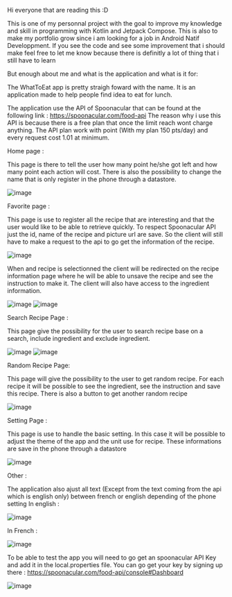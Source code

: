 Hi everyone that are reading this :D

This is one of my personnal project with the goal to improve my knowledge and skill in programming with Kotlin and Jetpack Compose.
This is also to make my portfolio grow since i am looking for a job in Android Natif Developpment.
If you see the code and see some improvement that i should make feel free to let me know because there is definitly a lot of thing that i 
still have to learn

But enough about me and what is the application and what is it for:

The WhatToEat app is pretty straigh foward with the name. It is an application made to help people find idea to eat for lunch.

The application use the API of Spoonacular that can be found at the following link : https://spoonacular.com/food-api
The reason why i use this API is because there is a free plan that once the limit reach wont charge anything. 
The API plan work with point (With my plan 150 pts/day) and every request cost 1.01 at minimum. 

Home page :

This page is there to tell the user how many point he/she got left and how many point each action will cost.
There is also the possibility to change the name that is only register in the phone through a datastore.

![image](https://github.com/user-attachments/assets/16226c6a-3ecf-4f9b-9665-027575bac5e5)

Favorite page :

This page is use to register all the recipe that are interesting and that the user would like to be able to retrieve quickly.
To respect Spoonacular API just the id, name of the recipe and picture url are save. So the client will still have to make a request to the api
to go get the information of the recipe.

![image](https://github.com/user-attachments/assets/86bc86d8-c0ec-4f7f-b551-a96636c3d92f)

When and recipe is selectionned the client will be redirected on the recipe information page where he will be able to unsave the recipe and see the instruction to make it. The client will also have access to the ingredient information.

![image](https://github.com/user-attachments/assets/8d80489b-7df2-4049-b720-96f7b7d38af6)
![image](https://github.com/user-attachments/assets/433a9907-7880-4463-88f4-8484e5d41471)

Search Recipe Page :

This page give the possibility for the user to search recipe base on a search, include ingredient and exclude ingredient.

![image](https://github.com/user-attachments/assets/1cbf9e60-a371-4027-a96b-d2df9f9b6665)
![image](https://github.com/user-attachments/assets/2c6cf301-8225-4cb0-9aba-0376e4d3c505)


Random Recipe Page:

This page will give the possibility to the user to get random recipe.
For each recipe it will be possible to see the ingredient, see the instruction and save this recipe.
There is also a button to get another random recipe

![image](https://github.com/user-attachments/assets/1836b6db-bad3-4814-92a0-c6ee4dd5d14e)

Setting Page :

This page is use to handle the basic setting. In this case it will be possible to adjust the theme of the app and the unit use for recipe.
These informations are save in the phone through a datastore

![image](https://github.com/user-attachments/assets/714be2ea-289b-46ab-92f6-255c07deeb4f)

Other :

The application also ajust all text (Except from the text coming from the api which is english only) between french or english depending of the phone setting
In english :

![image](https://github.com/user-attachments/assets/749479e4-28cd-4b57-9892-c1070b80200f)

In French :

![image](https://github.com/user-attachments/assets/c488025b-3fc9-44f7-9ea6-d48d3f103ac4)


To be able to test the app you will need to go get an spoonacular API Key and add it in the local.properties file.
You can go get your key by signing up there : https://spoonacular.com/food-api/console#Dashboard

![image](https://github.com/user-attachments/assets/6d42c5ba-e1fe-4b39-a8f1-95d5bc3cf582)


